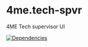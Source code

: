# 4me.tech-spvr

4ME Tech supervisor UI

[![Dependencies](https://david-dm.org/devteamreims/4me.tech-spvr.svg)](https://david-dm.org/devteamreims/4me.tech-spvr)


